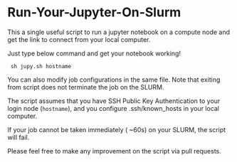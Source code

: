 # Run-Your-Jupyter-On-Slurm

This a single useful script to run a jupyter notebook on a compute node and get the link to connect from your local computer.

Just type below command and get your notebook working!

```shell
 sh jupy.sh hostname
```

You can also modify job configurations in the same file. Note that exiting from script does not terminate the job on the SLURM.

The script assumes that you have SSH Public Key Authentication to your login node (`hostname`), and you configure .ssh/known_hosts in your local computer.

If your job cannot be taken immediately ( ~60s) on your SLURM, the script will fail.

Please feel free to make any improvement on the script via pull requests.
